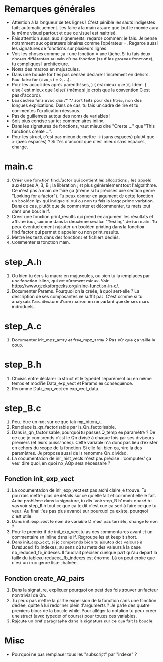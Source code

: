 # Remarques générales
- Attention à la longueur de tes lignes ! C'est pénible les sauts indigestes
  faits automatiquement. Les faire à la main assure que tout le monde aura le
  même visuel partout et que ce visuel est maitrisé.
- Fais attention aussi aux alignements, regarde comment je fais. Je pense
  notamment aux opérateurs binaires comme l'opérateur =. Regarde aussi les
  signatures de fonctions sur plusieurs lignes.
- Vois les choses comme ça : une fonction = une tâche. Si tu fais deux choses
  différentes au sein d'une fonction (sauf les grosses fonctions), tu
  compliques l'architecture.
- Noms des macros en majuscules.
- Dans une boucle for t'es pas censée déclarer l'incrément en dehors. Faut
  faire for (size_t i = 0, …).
- Pour les accolades après parenthèses, ) { est mieux que ){. Idem, } else {
  est mieux que }else{ (même si je crois que la convention C est pas d'accord).
- Les cadres faits avec des /* */ sont faits pour des titres, non des longues
  explications. Dans ce cas, tu fais un cadre de tire et tu commentes
  l'explication dessous.
- Pas de guillemets autour des noms de variables !
- Sois plus concise sur les commentaires inline.
- Dans les signatures de fonctions, vaut mieux dire "Create …" que "This
  functions create …".
- Pour les struct, c'est pas mieux de mettre -> (sans espaces) plutôt que  ->
  (avec espaces) ? Si t'es d'accord que c'est mieux sans espaces, change.

# main.c
1. Créer une fonction find_factor qui contient les allocations ; les appels aux
   étapes A, B, B ; la libération ; et plus généralement tout l'algorithme. Ce
   n'est pas à main de faire ça (même si tu précises une section genre "Looking
   for a factor"). Tu peux donner en argument de cette fonction un booléen lpv
   qui indique si oui ou non tu fais la large prime variation. Dans ce cas,
   plutôt que de commenter et décommenter, tu mets tout dans une boucle if.
2. Créer une fonction print_results qui prend en argument les résultats et
   affiche tout, comme dans la deuxième section "Testing" de ton main. Tu peux
   éventuellement rajouter un booléen printing dans la fonction find_factor qui
   permet d'appeler ou non print_results.
3. Mettre les tests dans des fonctions et fichiers dédiés.
4. Commenter la fonction main.

# step_A.h
1. Ou bien tu écris ta macro en majuscules, ou bien tu la remplaces par une
   fonction inline, qui est sûrement mieux. Voir
   https://www.geeksforgeeks.org/inline-function-in-c/.
1. Documenter Params. Pourquoi on la créée, à quoi sert-elle ? La description
   de ses composantes ne suffit pas. C'est comme si tu analysais l'architecture
   d'une maison en ne parlant que de ses murs individuels.

# step_A.c
1. Documenter init_mpz_array et free_mpz_array ? Pas sûr que ça vaille le coup.

# step_B.h
1. Choisis entre déclarer la struct et le typedef séparément ou en même temps
   et modifie Data_exp_vect et Params en conséquence.
2. Renomme Data_exp_vect en exp_vect_data.

# step_B.c
1. Peut-être un mot sur ce que fait mp_bitcnt_t.
2. Remplace is_qn_factorisable par is_Qn_factorisable.
3. Dans is_qn_factorisable, pourquoi tu passes Q_temp en paramètre ? De ce que
   je comprends c'est le Qn divisé à chaque fois par ses diviseurs premiers (et
   leurs puissances). Cette variable n'a donc pas lieu d'exister en dehors du
   scope de la fonction. Si elle fait bien ça, vire la des paramètres. Je
   propose aussi de la renommé Qn_divided.
4. La documentation de init_hist_vects n'est pas précise : 'computes' ça veut
   dire quoi, en quoi nb_AQp sera nécessaire ?
## Fonction init_exp_vect
1. La documentation de init_exp_vect est pas archi claire je trouve. Tu
   pourrais mettre plus de détails sur ce qu'elle fait et comment elle le fait.
   Autre problème dans la signature, tu dis 'voir step_B.h' mais quand tu vas
   voir step_B.h tout ce que ça te dit c'est que ça sert à faire ce que tu
   veux. Au final t'es pas plus avancé sur pourquoi ça existe, pourquoi c'est
   utile.
2. Dans init_exp_vect le nom de variable D n'est pas terrible, change le non ?
3. Pour le premier if de init_exp_vect tu as des commentaires avant et un
   commentaire en inline dans le if. Regroupe les et keep it short.
4. Dans init_exp_vect, si je comprends bien tu ajoutes des valeurs à
   D.reduced_fb_indexes, au sens où tu mets des valeurs à la case
   nb_reduced_fb_indexes. Il faudrait préciser quelque part qu'au départ la
   taille du tableau reduced_fb_indexes est énorme. Là on peut croire que c'est
   un truc genre liste chaînée.
## Fonction create_AQ_pairs
1. Dans la signature, expliquer pourquoi on peut des fois trouver un facteur
   non trivial de Qn.
2. Tu peux pas mettre la partie expension de la fonction dans une fonction
   dédiée, quitte à lui redonner plein d'arguments ? Je parle des quatre
   premiers blocs de la boucle while. Pour alléger la notation tu peux créer
   une struct (avec typedef of course) pour toutes ces variables.
3. Rajoute un bref paragraphe dans la signature sur ce que fait la boucle.

# Misc
- Pourquoi ne pas remplacer tous les "subscript" par "indexe" ?
